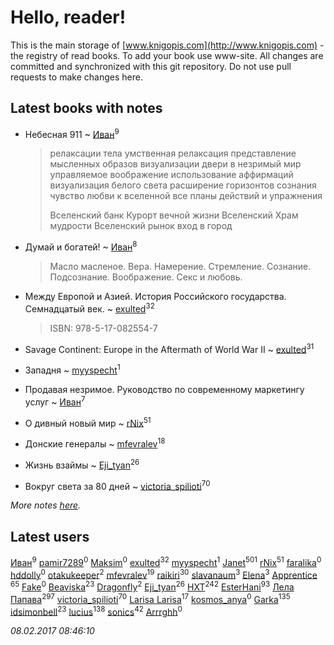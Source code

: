 # Hello, reader!
This is the main storage of [www.knigopis.com](http://www.knigopis.com) - the registry of read books.
To add your book use www-site. All changes are committed and synchronized with this git repository.
Do not use pull requests to make changes here.


## Latest books with notes
* Небесная 911 ~ [Иван](users/111/111223381196748176136-google)<sup>9</sup>
    > релаксации тела
    > умственная релаксация
    > представление мысленных образов
    > визуализации двери в незримый мир
    > управляемое воображение
    > использование аффирмаций
    > визуализация белого света
    > расширение горизонтов сознания
    > чувство любви к вселенной
    > все планы действий и упражнения
    > 
    > Вселенский банк
    > Курорт вечной жизни
    > Вселенский Храм мудрости
    > Вселенский рынок
    > вход в город

* Думай и богатей! ~ [Иван](users/111/111223381196748176136-google)<sup>8</sup>
    > Масло масленое. Вера. Намерение. Стремление. Сознание. Подсознание. Воображение. Секс и любовь.

* Между Европой и Азией. История Российского государства. Семнадцатый век. ~ [exulted](users/100/100599204551896265722-google)<sup>32</sup>
    > ISBN: 978-5-17-082554-7

* Savage Continent: Europe in the Aftermath of World War II ~ [exulted](users/100/100599204551896265722-google)<sup>31</sup>

* Западня ~ [myyspecht](users/321/3211454-vkontakte)<sup>1</sup>

* Продавая незримое. Руководство по современному маркетингу услуг ~ [Иван](users/111/111223381196748176136-google)<sup>7</sup>

* О дивный новый мир ~ [rNix](users/115/115622071-twitter)<sup>51</sup>

* Донские генералы ~ [mfevralev](users/140/140966150-vkontakte)<sup>18</sup>

* Жизнь взаймы ~ [Eji_tyan](users/235/2352103981-twitter)<sup>26</sup>

* Вокруг света за 80 дней ~ [victoria_spilioti](users/219/219259003-vkontakte)<sup>70</sup>


_More notes [here](latest_books_with_notes.md)._


## Latest users
[Иван](users/111/111223381196748176136-google)<sup>9</sup> 
[pamir7289](users/103/10391886-vkontakte)<sup>0</sup> 
[Maksim](users/145/145607147-vkontakte)<sup>0</sup> 
[exulted](users/100/100599204551896265722-google)<sup>32</sup> 
[myyspecht](users/321/3211454-vkontakte)<sup>1</sup> 
[Janet](users/205/20565064-vkontakte)<sup>501</sup> 
[rNix](users/115/115622071-twitter)<sup>51</sup> 
[faralika](users/440/44047555-vkontakte)<sup>0</sup> 
[hddolly](users/250/250390719-vkontakte)<sup>0</sup> 
[otakukeeper](users/350/35080115-vkontakte)<sup>2</sup> 
[mfevralev](users/140/140966150-vkontakte)<sup>19</sup> 
[raikiri](users/384/384194935-vkontakte)<sup>30</sup> 
[slavanaum](users/562/5622196-vkontakte)<sup>3</sup> 
[Elena](users/459/459594264-yandex)<sup>3</sup> 
[Apprentice ](users/528/52821952-vkontakte)<sup>65</sup> 
[Fake](users/178/178468540-vkontakte)<sup>0</sup> 
[Beaviska](users/102/10202544960024508-facebook)<sup>23</sup> 
[Dragonfly](users/109/109475351013352061791-google)<sup>2</sup> 
[Eji_tyan](users/235/2352103981-twitter)<sup>26</sup> 
[HXT](users/100/100002563462782-facebook)<sup>242</sup> 
[EsterHani](users/305/30558181-vkontakte)<sup>93</sup> 
[Лела Папава](users/761/76187635-vkontakte)<sup>297</sup> 
[victoria_spilioti](users/219/219259003-vkontakte)<sup>70</sup> 
[Larisa Larisa](users/160/1606575652891411-facebook)<sup>17</sup> 
[kosmos_anya](users/216/216683763-vkontakte)<sup>0</sup> 
[Garka](users/115/115753719718250012620-google)<sup>135</sup> 
[idsimonbell](users/380/380554090-vkontakte)<sup>23</sup> 
[lucius](users/838/83820536-yandex)<sup>138</sup> 
[sonics](users/588/5880221-vkontakte)<sup>42</sup> 
[Arrrghh](users/314/314964649-yandex)<sup>0</sup> 


_08.02.2017 08:46:10_
